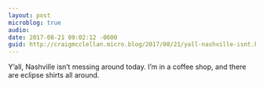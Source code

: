 ```yaml
---
layout: post
microblog: true
audio: 
date: 2017-08-21 09:02:12 -0600
guid: http://craigmcclellan.micro.blog/2017/08/21/yall-nashville-isnt.html
---
```

Y’all, Nashville isn’t messing around today. I’m in a coffee shop, and there are eclipse shirts all around. 
